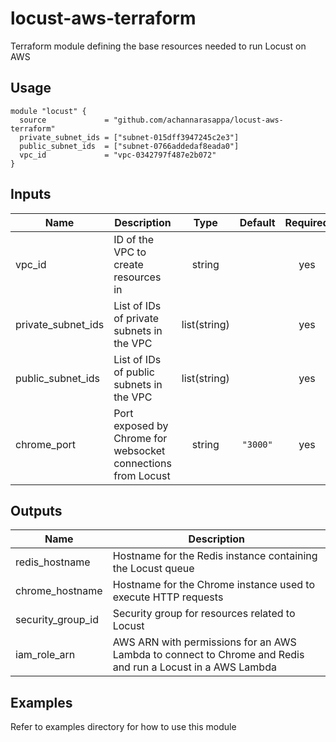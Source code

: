 # locust-aws-terraform

Terraform module defining the base resources needed to run Locust on AWS

## Usage

```hcl
module "locust" {
  source             = "github.com/achannarasappa/locust-aws-terraform"
  private_subnet_ids = ["subnet-015dff3947245c2e3"]
  public_subnet_ids  = ["subnet-0766addedaf8eada0"]
  vpc_id             = "vpc-0342797f487e2b072"
}
```

## Inputs

| Name | Description | Type | Default | Required |
|------|-------------|:----:|:-----:|:-----:|
| vpc_id | ID of the VPC to create resources in | string |  | yes |
| private_subnet_ids | List of IDs of private subnets in the VPC | list(string) |  | yes |
| public_subnet_ids | List of IDs of public subnets in the VPC | list(string) |  | yes |
| chrome_port | Port exposed by Chrome for websocket connections from Locust | string | `"3000"` | yes |

## Outputs

| Name | Description |
|------|-------------|
| redis_hostname | Hostname for the Redis instance containing the Locust queue |
| chrome_hostname | Hostname for the Chrome instance used to execute HTTP requests  |
| security_group_id | Security group for resources related to Locust |
| iam_role_arn | AWS ARN with permissions for an AWS Lambda to connect to Chrome and Redis and run a Locust in a AWS Lambda |

## Examples

Refer to examples directory for how to use this module